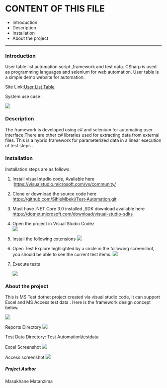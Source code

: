 # CONTENT OF THIS FILE

- Introduction
- Description
- Installation
- About the project

------

### Introduction

User table list automation script ,framework and test data. CSharp is used as programming languages  and selenium for web automation. User table is a simple demo website for automation.

Site Link:[User List Table](http://www.way2automation.com/angularjs-protractor/webtables/)

System use case :

![](http://publicdeals.co.za/2020-06-28_18h26_26.png)

### Description

The framework is developed using c# and selenium for automating user interface,There are other c# libraries used for extracting data from  external files. This is a hybrid framework for parameterized data in a linear execution of test steps .

### Installation

Installation steps are as follows:

1. Install visual studio code, Available here :https://visualstudio.microsoft.com/vs/community/

2. Clone or download the source code here https://github.com/SihleMbeki/Test-Automation.git

3. Must have .NET Core 3.0 installed ,SDK download available here https://dotnet.microsoft.com/download/visual-studio-sdks

4. Open the project in Visual Studio Codez<br/>
   ![](http://publicdeals.co.za/2020-06-28_18h34_27.png)

5. Install the following extensions
   ![](http://publicdeals.co.za/2020-06-28_18h45_01.png)

6. Open Test Explore highlighted by a circle in the following screenshot, you should be able to see the current test items.
   ![](http://publicdeals.co.za/2020-06-28_18h43_39.png)

7. Execute tests

   ![](http://publicdeals.co.za/execution.gif)

### About the project

This is MS Test dotnet project created via visual studio code, It can support Excel and MS Access test data . Here is the framework design concept below.

![](http://publicdeals.co.za/2020-06-28_20h38_17.png)

Reports Directory
![](http://publicdeals.co.za/2020-06-28_20h25_38.png)

Test Data
Directory: Test Automation\testdata

Excel Screenshot
![](http://publicdeals.co.za/2020-06-28_20h55_17.png)

Access screenshot
![](http://publicdeals.co.za/2020-06-28_20h58_28.png)

##### Project Author

Masakhane Matanzima
